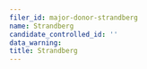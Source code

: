 ```yaml
---
filer_id: major-donor-strandberg
name: Strandberg
candidate_controlled_id: ''
data_warning:
title: Strandberg
---
```

